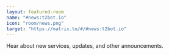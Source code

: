 ```yaml
---
layout: featured-room
name: "#news:t2bot.io"
icon: "room/news.png"
target: "https://matrix.to/#/#news:t2bot.io"
---
```


Hear about new services, updates, and other announcements.
